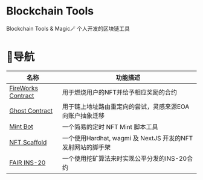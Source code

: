 # Blockchain Tools
Blockchain Tools & Magic🪄 个人开发的区块链工具

# 🧭导航
|名称|功能描述|
|----|----|
|[FireWorks Contract](./fireworks-contracts/README.md)|用于燃烧用户的NFT并给予相应奖励的合约|
|[Ghost Contract](./ghost-contracts/README.md)|用于链上地址路由重定向的尝试，灵感来源EOA向账户抽象迁移|
|[Mint Bot](./mint-bot/README.md)|一个简易的定时 NFT Mint 脚本工具|
|[NFT Scaffold](./nft-scaffold/README.md)|一个使用Hardhat, wagmi 及 NextJS 开发的NFT发射网站的脚手架|
|[FAIR INS-20](./eth-inscribe/README.md)|一个使用挖矿算法来时实现公平分发的INS-20合约|